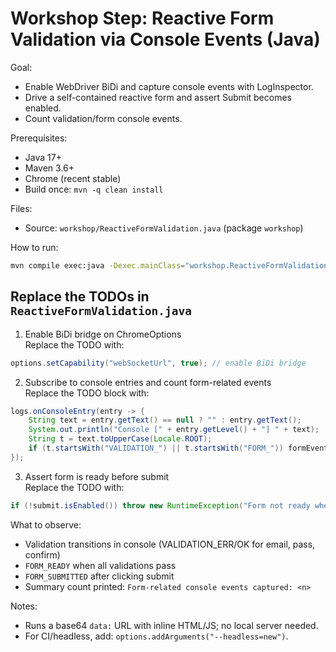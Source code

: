 # Workshop Step: Reactive Form Validation via Console Events (Java)

Goal:
- Enable WebDriver BiDi and capture console events with LogInspector.
- Drive a self-contained reactive form and assert Submit becomes enabled.
- Count validation/form console events.

Prerequisites:
- Java 17+
- Maven 3.6+
- Chrome (recent stable)
- Build once: `mvn -q clean install`

Files:
- Source: `workshop/ReactiveFormValidation.java` (package `workshop`)

How to run:
```bash
mvn compile exec:java -Dexec.mainClass="workshop.ReactiveFormValidation"
```

## Replace the TODOs in `ReactiveFormValidation.java`

1) Enable BiDi bridge on ChromeOptions  
Replace the TODO with:
```java
options.setCapability("webSocketUrl", true); // enable BiDi bridge
```

2) Subscribe to console entries and count form-related events  
Replace the TODO block with:
```java
logs.onConsoleEntry(entry -> {
    String text = entry.getText() == null ? "" : entry.getText();
    System.out.println("Console [" + entry.getLevel() + "] " + text);
    String t = text.toUpperCase(Locale.ROOT);
    if (t.startsWith("VALIDATION_") || t.startsWith("FORM_")) formEvents.incrementAndGet();
});
```

3) Assert form is ready before submit  
Replace the TODO with:
```java
if (!submit.isEnabled()) throw new RuntimeException("Form not ready when expected");
```

What to observe:
- Validation transitions in console (VALIDATION_ERR/OK for email, pass, confirm)
- `FORM_READY` when all validations pass
- `FORM_SUBMITTED` after clicking submit
- Summary count printed: `Form-related console events captured: <n>`

Notes:
- Runs a base64 `data:` URL with inline HTML/JS; no local server needed.
- For CI/headless, add: `options.addArguments("--headless=new")`.
